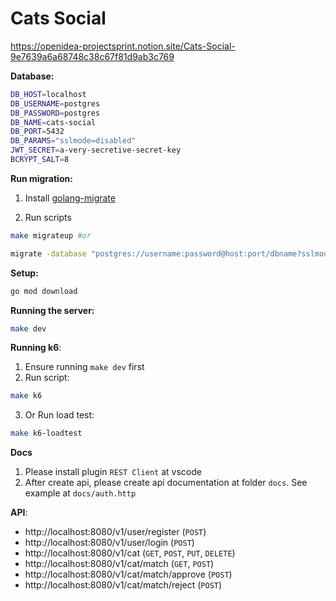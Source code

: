 # Cats Social

https://openidea-projectsprint.notion.site/Cats-Social-9e7639a6a68748c38c67f81d9ab3c769

**Database:**

```sh
DB_HOST=localhost
DB_USERNAME=postgres
DB_PASSWORD=postgres
DB_NAME=cats-social
DB_PORT=5432
DB_PARAMS="sslmode=disabled"
JWT_SECRET=a-very-secretive-secret-key
BCRYPT_SALT=8
```

**Run migration:**

1. Install [golang-migrate](https://github.com/golang-migrate/migrate/tree/master/cmd/migrate#installation)

2. Run scripts

```sh
make migrateup #or

migrate -database "postgres://username:password@host:port/dbname?sslmode=disable" -path db/migrations up
```

**Setup:**

```sh
go mod download
```

**Running the server:**

```sh
make dev
```

**Running k6**:

1. Ensure running `make dev` first
2. Run script:

```sh
make k6
```

3. Or Run load test:

```sh
make k6-loadtest
```

**Docs**

1. Please install plugin `REST Client` at vscode
2. After create api, please create api documentation at folder `docs`. See example at `docs/auth.http`

**API**:

- http://localhost:8080/v1/user/register (`POST`)
- http://localhost:8080/v1/user/login (`POST`)
- http://localhost:8080/v1/cat (`GET`, `POST`, `PUT`, `DELETE`)
- http://localhost:8080/v1/cat/match (`GET`, `POST`)
- http://localhost:8080/v1/cat/match/approve (`POST`)
- http://localhost:8080/v1/cat/match/reject (`POST`)
